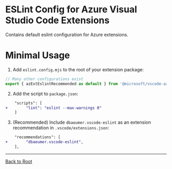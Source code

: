 # ESLint Config for Azure Visual Studio Code Extensions

Contains default eslint configuration for Azure extensions.

# Minimal Usage

1. Add `eslint.config.mjs` to the root of your extension package:
```js
// Many other configurations exist
export { azExtEslintRecommended as default } from '@microsoft/vscode-azext-eng/eslint';
```

2. Add the script to `package.json`:
```diff
    "scripts": [
+        "lint": "eslint --max-warnings 0"
    ]
```

3. (Recommended) Include `dbaeumer.vscode-eslint` as an extension recommendation in `.vscode/extensions.json`:
```diff
    "recommendations": [
+        "dbaeumer.vscode-eslint",
    ],
```

---

[Back to Root](../../README.md)
